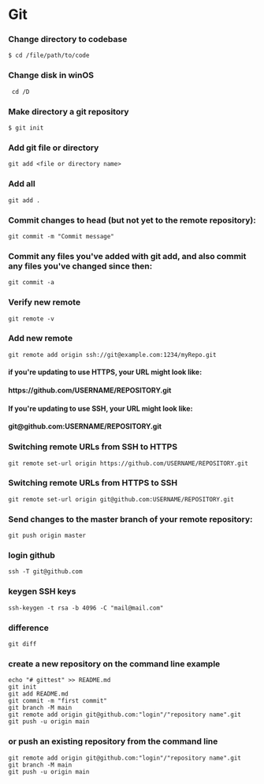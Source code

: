 # Git
### Change directory to codebase
```
$ cd /file/path/to/code
```

### Change disk in winOS
```
 cd /D
 ```

### Make directory a git repository
```
$ git init
```

### Add git file or directory
```
git add <file or directory name>
```
### Add all
```
git add .
```

### Commit changes to head (but not yet to the remote repository):
```
git commit -m "Commit message"
```
### Commit any files you've added with git add, and also commit any files you've changed since then:
```
git commit -a
```

### Verify new remote
```
git remote -v
```

### Add new remote
```
git remote add origin ssh://git@example.com:1234/myRepo.git
```

#### if you're updating to use HTTPS, your URL might look like:
#### https[]()://github.com/USERNAME/REPOSITORY.git  
#### If you're updating to use SSH, your URL might look like:
#### git[]()@github.com:USERNAME/REPOSITORY.git


### Switching remote URLs from SSH to HTTPS
```
git remote set-url origin https://github.com/USERNAME/REPOSITORY.git
```

### Switching remote URLs from HTTPS to SSH
```
git remote set-url origin git@github.com:USERNAME/REPOSITORY.git
```

### Send changes to the master branch of your remote repository:	
```
git push origin master
```
### login github
```
ssh -T git@github.com
```

### keygen SSH keys
```
ssh-keygen -t rsa -b 4096 -C "mail@mail.com"
```


### difference
```
git diff
```

### create a new repository on the command line example
```
echo "# gittest" >> README.md
git init
git add README.md
git commit -m "first commit"
git branch -M main
git remote add origin git@github.com:"login"/"repository name".git
git push -u origin main
```

### or push an existing repository from the command line
```
git remote add origin git@github.com:"login"/"repository name".git
git branch -M main
git push -u origin main
```